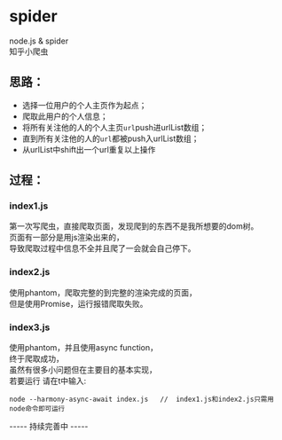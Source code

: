 # spider
node.js & spider  
知乎小爬虫
## 思路：
- 选择一位用户的个人主页作为起点；
- 爬取此用户的个人信息；
- 将所有关注他的人的个人主页`url`push进urlList数组；
- 直到所有关注他的人的`url`都被push入urlList数组；
- 从urlList中shift出一个url重复以上操作

## 过程：
### index1.js
第一次写爬虫，直接爬取页面，发现爬到的东西不是我所想要的dom树。  
页面有一部分是用js渲染出来的，  
导致爬取过程中信息不全并且爬了一会就会自己停下。
### index2.js
使用phantom，爬取完整的到完整的渲染完成的页面，  
但是使用Promise，运行报错爬取失败。
### index3.js
使用phantom，并且使用async function，  
终于爬取成功，  
虽然有很多小问题但在主要目的基本实现，  
若要运行 请在t中输入:
```
node --harmony-async-await index.js   //  index1.js和index2.js只需用node命令即可运行
```

----- 持续完善中 -----
